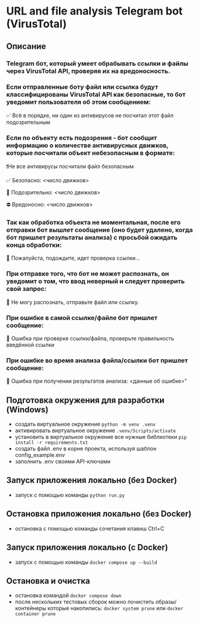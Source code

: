 # URL and file analysis Telegram bot (VirusTotal)

## Описание
### Telegram бот, который умеет обрабывать ссылки и файлы через VirusTotal API, проверяя их на вредоносность.

### Если отправленные боту файл или ссылка будут классифицированы VirusTotal API как безопасные, то бот уведомит пользователя об этом сообщением:

✅ Всё в порядке, ни один из антивирусов не посчитал этот файл подозрительным

### Если по объекту есть подозрения - бот сообщит информацию о количестве антивирусных движков, которые посчитали объект небезопасным в формате:

❗️Не все антивирусы посчитали файл безопасным

✅ Безопасно: <число движков>

🤔 Подозрительно: <число движков>

⛔️ Вредоносно: <число движков>

### Так как обработка объекта не моментальная, после его отправки бот вышлет сообщение (оно будет удалено, когда бот пришлет результаты анализа) с просьбой ожидать конца обработки:

🔄 Пожалуйста, подождите, идет проверка ссылки...

### При отправке того, что бот не может распознать, он уведомит о том, что ввод неверный и следует проверить свой запрос:

🤖 Не могу распознать, отправьте файл или ссылку.

### При ошибке в самой ссылке/файле бот пришлет сообщение:

🤖 Ошибка при проверке ссылки/файла, проверьте правильность введённой ссылки

### При ошибке во время анализа файла/ссылки бот пришлет сообщение:

🤖 Ошибка при получении результатов анализа: <данные об ошибке>"



## Подготовка окружения для разработки (Windows)
- создать виртуальное окружение `python -m venv .venv`
- активировать виртуальное окружение `.venv/Scripts/activate`
- установить в виртуальное окружение все нужные библиотеки `pip install -r requirements.txt`
- создать файл .env в корне проекта, используя шаблон config_example.env
- заполнить .env своими API-ключами

## Запуск приложения локально (без Docker)
- запуск с помощью команды `python run.py`

## Остановка приложения локально (без Docker)
- остановка с помощью команды сочетания клавиш Ctrl+C

## Запуск приложения локально (с Docker)
- запуск с помощью команды `docker compose up --build`

## Остановка и очистка
- остановка командой `docker compose down`
- после нескольких тестовых сборок можно почистить образы/контейнеры которые накопились: `docker system prune` или `docker container prune`